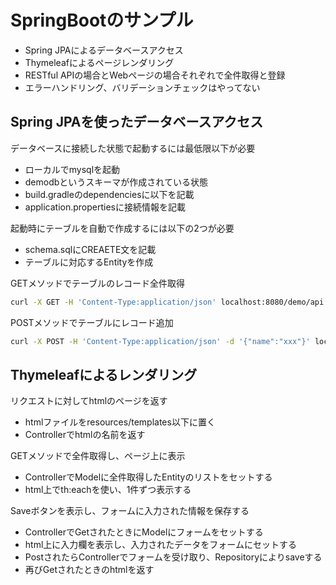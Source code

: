 # SpringBootのサンプル

- Spring JPAによるデータベースアクセス
- Thymeleafによるページレンダリング
- RESTful APIの場合とWebページの場合それぞれで全件取得と登録
- エラーハンドリング、バリデーションチェックはやってない

## Spring JPAを使ったデータベースアクセス

データベースに接続した状態で起動するには最低限以下が必要

- ローカルでmysqlを起動
- demodbというスキーマが作成されている状態
- build.gradleのdependenciesに以下を記載
- application.propertiesに接続情報を記載

起動時にテーブルを自動で作成するには以下の2つが必要

- schema.sqlにCREAETE文を記載
- テーブルに対応するEntityを作成

GETメソッドでテーブルのレコード全件取得

```bash
curl -X GET -H 'Content-Type:application/json' localhost:8080/demo/api
```

POSTメソッドでテーブルにレコード追加

```bash
curl -X POST -H 'Content-Type:application/json' -d '{"name":"xxx"}' localhost:8080/demo/api
```

## Thymeleafによるレンダリング

リクエストに対してhtmlのページを返す

- htmlファイルをresources/templates以下に置く
- Controllerでhtmlの名前を返す

GETメソッドで全件取得し、ページ上に表示

- ControllerでModelに全件取得したEntityのリストをセットする
- html上でth:eachを使い、1件ずつ表示する

Saveボタンを表示し、フォームに入力された情報を保存する

- ControllerでGetされたときにModelにフォームをセットする
- html上に入力欄を表示し、入力されたデータをフォームにセットする
- PostされたらControllerでフォームを受け取り、Repositoryによりsaveする
- 再びGetされたときのhtmlを返す
